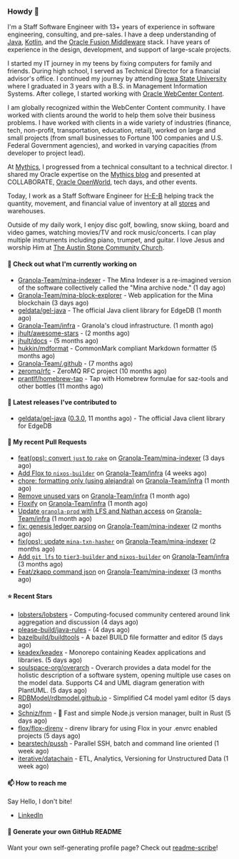 ### Howdy 👋

I'm a Staff Software Engineer with 13+ years of experience in software engineering, consulting, and pre-sales. I have a deep understanding of [Java](https://www.oracle.com/java/), [Kotlin](https://kotlinlang.org/), and the [Oracle Fusion Middleware](https://www.oracle.com/middleware/) stack. I have years of experience in the design, development, and support of large-scale projects.

I started my IT journey in my teens by fixing computers for family and friends. During high school, I served as Technical Director for a financial advisor's office. I continued my journey by attending [Iowa State University](https://www.iastate.edu/) where I graduated in 3 years with a B.S. in Management Information Systems. After college, I started working with [Oracle WebCenter Content](https://docs.oracle.com/en/middleware/webcenter/content/12.2.1.4/).

I am globally recognized within the WebCenter Content community. I have worked with clients around the world to help them solve their business problems. I have worked with clients in a wide variety of industries (finance, tech, non-profit, transportation, education, retail), worked on large and small projects (from small businesses to Fortune 100 companies and U.S. Federal Government agencies), and worked in varying capacities (from developer to project lead).

At [Mythics](https://www.mythics.com/), I progressed from a technical consultant to a technical director. I shared my Oracle expertise on the [Mythics blog](https://mythics.com/blog/) and presented at COLLABORATE, [Oracle OpenWorld](https://www.oracle.com/cloudworld/), tech days, and other events.

Today, I work as a Staff Software Engineer for [H-E-B](https://digital.heb.com/) helping track the quantity, movement, and financial value of inventory at all [stores](https://heb.com/store-locations) and warehouses.

Outside of my daily work, I enjoy disc golf, bowling, snow skiing, board and video games, watching movies/TV and rock music/concerts. I can play multiple instruments including piano, trumpet, and guitar. I love Jesus and worship Him at [The Austin Stone Community Church](https://austinstone.org/).

#### 👷 Check out what I'm currently working on

- [Granola-Team/mina-indexer](https://github.com/Granola-Team/mina-indexer) - The Mina Indexer is a re-imagined version of the software collectively called the &#34;Mina archive node.&#34; (1 day ago)
- [Granola-Team/mina-block-explorer](https://github.com/Granola-Team/mina-block-explorer) - Web application for the Mina blockchain (3 days ago)
- [geldata/gel-java](https://github.com/geldata/gel-java) - The official Java client library for EdgeDB (1 month ago)
- [Granola-Team/infra](https://github.com/Granola-Team/infra) - Granola&#39;s cloud infrastructure. (1 month ago)
- [jhult/awesome-stars](https://github.com/jhult/awesome-stars) -  (2 months ago)
- [jhult/docs](https://github.com/jhult/docs) -  (5 months ago)
- [hukkin/mdformat](https://github.com/hukkin/mdformat) - CommonMark compliant Markdown formatter (5 months ago)
- [Granola-Team/.github](https://github.com/Granola-Team/.github) -  (7 months ago)
- [zeromq/rfc](https://github.com/zeromq/rfc) - ZeroMQ RFC project (10 months ago)
- [prantlf/homebrew-tap](https://github.com/prantlf/homebrew-tap) - Tap with Homebrew formulae for saz-tools and other bottles (11 months ago)

#### 🔭 Latest releases I've contributed to

- [geldata/gel-java](https://github.com/geldata/gel-java) ([0.3.0](https://github.com/geldata/gel-java/releases/tag/0.3.0), 11 months ago) - The official Java client library for EdgeDB

#### 🔨 My recent Pull Requests

- [feat(ops): convert `just` to `rake`](https://github.com/Granola-Team/mina-indexer/pull/1823) on [Granola-Team/mina-indexer](https://github.com/Granola-Team/mina-indexer) (3 days ago)
- [Add Flox to `nixos-builder`](https://github.com/Granola-Team/infra/pull/29) on [Granola-Team/infra](https://github.com/Granola-Team/infra) (4 weeks ago)
- [chore: formatting only (using alejandra)](https://github.com/Granola-Team/infra/pull/28) on [Granola-Team/infra](https://github.com/Granola-Team/infra) (1 month ago)
- [Remove unused vars](https://github.com/Granola-Team/infra/pull/27) on [Granola-Team/infra](https://github.com/Granola-Team/infra) (1 month ago)
- [Floxify](https://github.com/Granola-Team/infra/pull/26) on [Granola-Team/infra](https://github.com/Granola-Team/infra) (1 month ago)
- [Update `granola-prod` with LFS and Nathan access](https://github.com/Granola-Team/infra/pull/25) on [Granola-Team/infra](https://github.com/Granola-Team/infra) (1 month ago)
- [fix: genesis ledger parsing](https://github.com/Granola-Team/mina-indexer/pull/1722) on [Granola-Team/mina-indexer](https://github.com/Granola-Team/mina-indexer) (2 months ago)
- [fix(ops): update `mina-txn-hasher`](https://github.com/Granola-Team/mina-indexer/pull/1707) on [Granola-Team/mina-indexer](https://github.com/Granola-Team/mina-indexer) (2 months ago)
- [Add `git lfs` to `tier3-builder` and `nixos-builder`](https://github.com/Granola-Team/infra/pull/24) on [Granola-Team/infra](https://github.com/Granola-Team/infra) (3 months ago)
- [Feat/zkapp command json](https://github.com/Granola-Team/mina-indexer/pull/1681) on [Granola-Team/mina-indexer](https://github.com/Granola-Team/mina-indexer) (3 months ago)

#### ⭐ Recent Stars

- [lobsters/lobsters](https://github.com/lobsters/lobsters) - Computing-focused community centered around link aggregation and discussion (4 days ago)
- [please-build/java-rules](https://github.com/please-build/java-rules) -  (4 days ago)
- [bazelbuild/buildtools](https://github.com/bazelbuild/buildtools) - A bazel BUILD file formatter and editor (5 days ago)
- [keadex/keadex](https://github.com/keadex/keadex) - Monorepo containing Keadex applications and libraries. (5 days ago)
- [soulspace-org/overarch](https://github.com/soulspace-org/overarch) - Overarch provides a data model for the holistic description of a software system, opening multiple use cases on the model data. Supports C4 and UML diagram generation with PlantUML. (5 days ago)
- [RDBModel/rdbmodel.github.io](https://github.com/RDBModel/rdbmodel.github.io) - Simplified C4 model yaml editor (5 days ago)
- [Schniz/fnm](https://github.com/Schniz/fnm) - 🚀 Fast and simple Node.js version manager, built in Rust (5 days ago)
- [flox/flox-direnv](https://github.com/flox/flox-direnv) - direnv library for using Flox in your .envrc enabled projects (5 days ago)
- [bearstech/pussh](https://github.com/bearstech/pussh) - Parallel SSH, batch and command line oriented (1 week ago)
- [iterative/datachain](https://github.com/iterative/datachain) - ETL, Analytics, Versioning for Unstructured Data (1 week ago)

#### 📫 How to reach me

Say Hello, I don't bite!

- [LinkedIn](https://www.linkedin.com/in/jonathanhult/)

#### 📖 Generate your own GitHub README

Want your own self-generating profile page? Check out [readme-scribe](https://github.com/muesli/readme-scribe)!
